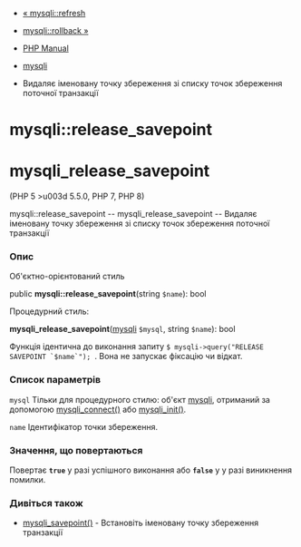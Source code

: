 - [« mysqli::refresh](mysqli.refresh.md)
- [mysqli::rollback »](mysqli.rollback.md)

- [PHP Manual](index.md)
- [mysqli](class.mysqli.md)
- Видаляє іменовану точку збереження зі списку точок збереження
поточної транзакції

# mysqli::release_savepoint

# mysqli_release_savepoint

(PHP 5 \>u003d 5.5.0, PHP 7, PHP 8)

mysqli::release_savepoint -- mysqli_release_savepoint -- Видаляє
іменовану точку збереження зі списку точок збереження поточної
транзакції

### Опис

Об'єктно-орієнтований стиль

public **mysqli::release_savepoint**(string `$name`): bool

Процедурний стиль:

**mysqli_release_savepoint**([mysqli](class.mysqli.md) `$mysql`,
string `$name`): bool

Функція ідентична до виконання запиту
``$ mysqli->query("RELEASE SAVEPOINT `$name`"); ``. Вона не запускає
фіксацію чи відкат.

### Список параметрів

`mysql`
Тільки для процедурного стилю: об'єкт [mysqli](class.mysqli.md),
отриманий за допомогою [mysqli_connect()](function.mysqli-connect.md)
або [mysqli_init()](mysqli.init.md).

`name`
Ідентифікатор точки збереження.

### Значення, що повертаються

Повертає **`true`** у разі успішного виконання або **`false`** у
у разі виникнення помилки.

### Дивіться також

- [mysqli_savepoint()](mysqli.savepoint.md) - Встановіть іменовану
точку збереження транзакції
